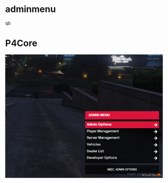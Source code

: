 # adminmenu
qb


# P4Core
![P4Core](https://github.com/Pappu100code/adminmenu/blob/main/p4core.png)
